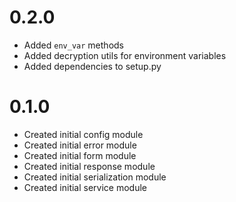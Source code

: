 # 0.2.0
- Added `env_var` methods
- Added decryption utils for environment variables
- Added dependencies to setup.py

# 0.1.0
- Created initial config module
- Created initial error module
- Created initial form module
- Created initial response module
- Created initial serialization module
- Created initial service module

